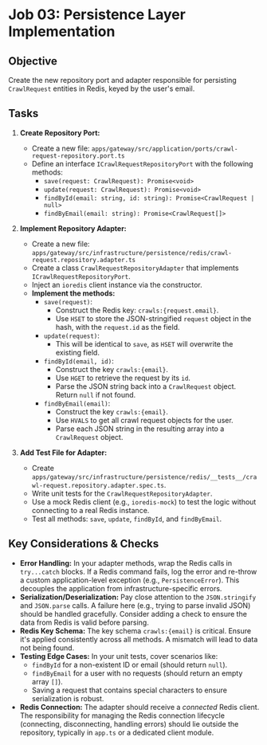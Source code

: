 # Job 03: Persistence Layer Implementation

## Objective

Create the new repository port and adapter responsible for persisting `CrawlRequest` entities in Redis, keyed by the user's email.

## Tasks

1.  **Create Repository Port:**

    - Create a new file: `apps/gateway/src/application/ports/crawl-request-repository.port.ts`
    - Define an interface `ICrawlRequestRepositoryPort` with the following methods:
      - `save(request: CrawlRequest): Promise<void>`
      - `update(request: CrawlRequest): Promise<void>`
      - `findById(email: string, id: string): Promise<CrawlRequest | null>`
      - `findByEmail(email: string): Promise<CrawlRequest[]>`

2.  **Implement Repository Adapter:**

    - Create a new file: `apps/gateway/src/infrastructure/persistence/redis/crawl-request.repository.adapter.ts`
    - Create a class `CrawlRequestRepositoryAdapter` that implements `ICrawlRequestRepositoryPort`.
    - Inject an `ioredis` client instance via the constructor.
    - **Implement the methods:**
      - `save(request)`:
        - Construct the Redis key: `crawls:{request.email}`.
        - Use `HSET` to store the JSON-stringified `request` object in the hash, with the `request.id` as the field.
      - `update(request)`:
        - This will be identical to `save`, as `HSET` will overwrite the existing field.
      - `findById(email, id)`:
        - Construct the key `crawls:{email}`.
        - Use `HGET` to retrieve the request by its `id`.
        - Parse the JSON string back into a `CrawlRequest` object. Return `null` if not found.
      - `findByEmail(email)`:
        - Construct the key `crawls:{email}`.
        - Use `HVALS` to get all crawl request objects for the user.
        - Parse each JSON string in the resulting array into a `CrawlRequest` object.

3.  **Add Test File for Adapter:**
    - Create `apps/gateway/src/infrastructure/persistence/redis/__tests__/crawl-request.repository.adapter.spec.ts`.
    - Write unit tests for the `CrawlRequestRepositoryAdapter`.
    - Use a mock Redis client (e.g., `ioredis-mock`) to test the logic without connecting to a real Redis instance.
    - Test all methods: `save`, `update`, `findById`, and `findByEmail`.

## Key Considerations & Checks

- **Error Handling:** In your adapter methods, wrap the Redis calls in `try...catch` blocks. If a Redis command fails, log the error and re-throw a custom application-level exception (e.g., `PersistenceError`). This decouples the application from infrastructure-specific errors.
- **Serialization/Deserialization:** Pay close attention to the `JSON.stringify` and `JSON.parse` calls. A failure here (e.g., trying to parse invalid JSON) should be handled gracefully. Consider adding a check to ensure the data from Redis is valid before parsing.
- **Redis Key Schema:** The key schema `crawls:{email}` is critical. Ensure it's applied consistently across all methods. A mismatch will lead to data not being found.
- **Testing Edge Cases:** In your unit tests, cover scenarios like:
  - `findById` for a non-existent ID or email (should return `null`).
  - `findByEmail` for a user with no requests (should return an empty array `[]`).
  - Saving a request that contains special characters to ensure serialization is robust.
- **Redis Connection:** The adapter should receive a _connected_ Redis client. The responsibility for managing the Redis connection lifecycle (connecting, disconnecting, handling errors) should lie outside the repository, typically in `app.ts` or a dedicated client module.
